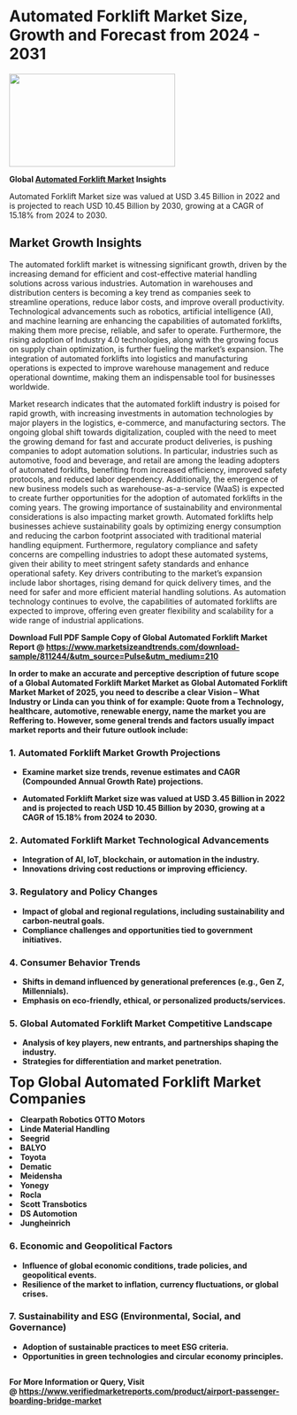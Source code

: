 <H1>Automated Forklift Market Size, Growth and Forecast from 2024 - 2031</H1><img class="aligncenter size-medium wp-image-584254" src="https://thirdeyenews.in/wp-content/uploads/2024/09/Global-Market-Research-300x168.jpeg" alt="" width="300" height="168" /><p><strong>Global&nbsp;<a href="https://www.marketsizeandtrends.com/download-sample/811244/&amp;utm_source=Pulse&amp;utm_medium=210">Automated Forklift Market</a> Insights</strong></p><p>Automated Forklift Market size was valued at USD 3.45 Billion in 2022 and is projected to reach USD 10.45 Billion by 2030, growing at a CAGR of 15.18% from 2024 to 2030.</p><p><h2>Market Growth Insights</h2> <p>The automated forklift market is witnessing significant growth, driven by the increasing demand for efficient and cost-effective material handling solutions across various industries. Automation in warehouses and distribution centers is becoming a key trend as companies seek to streamline operations, reduce labor costs, and improve overall productivity. Technological advancements such as robotics, artificial intelligence (AI), and machine learning are enhancing the capabilities of automated forklifts, making them more precise, reliable, and safer to operate. Furthermore, the rising adoption of Industry 4.0 technologies, along with the growing focus on supply chain optimization, is further fueling the market’s expansion. The integration of automated forklifts into logistics and manufacturing operations is expected to improve warehouse management and reduce operational downtime, making them an indispensable tool for businesses worldwide.</p> <p><strong></strong></p> <p>Market research indicates that the automated forklift industry is poised for rapid growth, with increasing investments in automation technologies by major players in the logistics, e-commerce, and manufacturing sectors. The ongoing global shift towards digitalization, coupled with the need to meet the growing demand for fast and accurate product deliveries, is pushing companies to adopt automation solutions. In particular, industries such as automotive, food and beverage, and retail are among the leading adopters of automated forklifts, benefiting from increased efficiency, improved safety protocols, and reduced labor dependency. Additionally, the emergence of new business models such as warehouse-as-a-service (WaaS) is expected to create further opportunities for the adoption of automated forklifts in the coming years. The growing importance of sustainability and environmental considerations is also impacting market growth. Automated forklifts help businesses achieve sustainability goals by optimizing energy consumption and reducing the carbon footprint associated with traditional material handling equipment. Furthermore, regulatory compliance and safety concerns are compelling industries to adopt these automated systems, given their ability to meet stringent safety standards and enhance operational safety. Key drivers contributing to the market’s expansion include labor shortages, rising demand for quick delivery times, and the need for safer and more efficient material handling solutions. As automation technology continues to evolve, the capabilities of automated forklifts are expected to improve, offering even greater flexibility and scalability for a wide range of industrial applications. <p><strong></p><p><span class=""><strong>Download Full PDF Sample Copy of Global Automated Forklift Market Report</strong> @ <a href="https://www.marketsizeandtrends.com/download-sample/811244/&amp;utm_source=Pulse&amp;utm_medium=210" target="_blank">https://www.marketsizeandtrends.com/download-sample/811244/&amp;utm_source=Pulse&amp;utm_medium=210</a></span></p><p>In order to make an accurate and perceptive description of future scope of a Global&nbsp;Automated Forklift Market Market as Global&nbsp;Automated Forklift Market Market of 2025, you need to describe a clear Vision &ndash; What Industry or Linda can you think of for example: Quote from a Technology, healthcare, automotive, renewable energy, name the market you are Reffering to. However, some general trends and factors usually impact market reports and their future outlook include:</p><h3>1.&nbsp;<strong>Automated Forklift Market Growth Projections</strong></h3><ul><li>Examine market size trends, revenue estimates and CAGR (Compounded Annual Growth Rate) projections.</li><li><p>Automated Forklift Market size was valued at USD 3.45 Billion in 2022 and is projected to reach USD 10.45 Billion by 2030, growing at a CAGR of 15.18% from 2024 to 2030.</p></li></ul><h3>2.&nbsp;<strong>Automated Forklift Market Technological Advancements</strong></h3><ul><li>Integration of AI, IoT, blockchain, or automation in the industry.</li><li>Innovations driving cost reductions or improving efficiency.</li></ul><h3>3.&nbsp;<strong>Regulatory and Policy Changes</strong></h3><ul><li>Impact of global and regional regulations, including sustainability and carbon-neutral goals.</li><li>Compliance challenges and opportunities tied to government initiatives.</li></ul><h3>4.&nbsp;<strong>Consumer Behavior Trends</strong></h3><ul><li>Shifts in demand influenced by generational preferences (e.g., Gen Z, Millennials).</li><li>Emphasis on eco-friendly, ethical, or personalized products/services.</li></ul><h3>5.&nbsp;<strong>Global Automated Forklift Market Competitive Landscape</strong></h3><ul><li>Analysis of key players, new entrants, and partnerships shaping the industry.</li><li>Strategies for differentiation and market penetration.</li></ul><p data-pm-slice="1 1 []"><span style="color: inherit; font-family: inherit; font-size: 25px;">Top Global Automated Forklift Market Companies</span></p><div class="" data-test-id=""><p><li>Clearpath Robotics OTTO Motors</li><li> Linde Material Handling</li><li> Seegrid</li><li> BALYO</li><li> Toyota</li><li> Dematic</li><li> Meidensha</li><li> Yonegy</li><li> Rocla</li><li> Scott Transbotics</li><li> DS Automotion</li><li> Jungheinrich</li></p></div><h3>6.&nbsp;<strong>Economic and Geopolitical Factors</strong></h3><ul><li>Influence of global economic conditions, trade policies, and geopolitical events.</li><li>Resilience of the market to inflation, currency fluctuations, or global crises.</li></ul><h3>7.&nbsp;<strong>Sustainability and ESG (Environmental, Social, and Governance)</strong></h3><ul><li>Adoption of sustainable practices to meet ESG criteria.</li><li>Opportunities in green technologies and circular economy principles.</li></ul><h2><strong style="font-size: 14px;">For More Information or Query, Visit @&nbsp;</strong><a style="background-color: #ffffff; font-size: 14px;" href="https://www.marketsizeandtrends.com/report/automated-forklift-market/" target="_blank">https://www.verifiedmarketreports.com/product/airport-passenger-boarding-bridge-market</a></h2>
